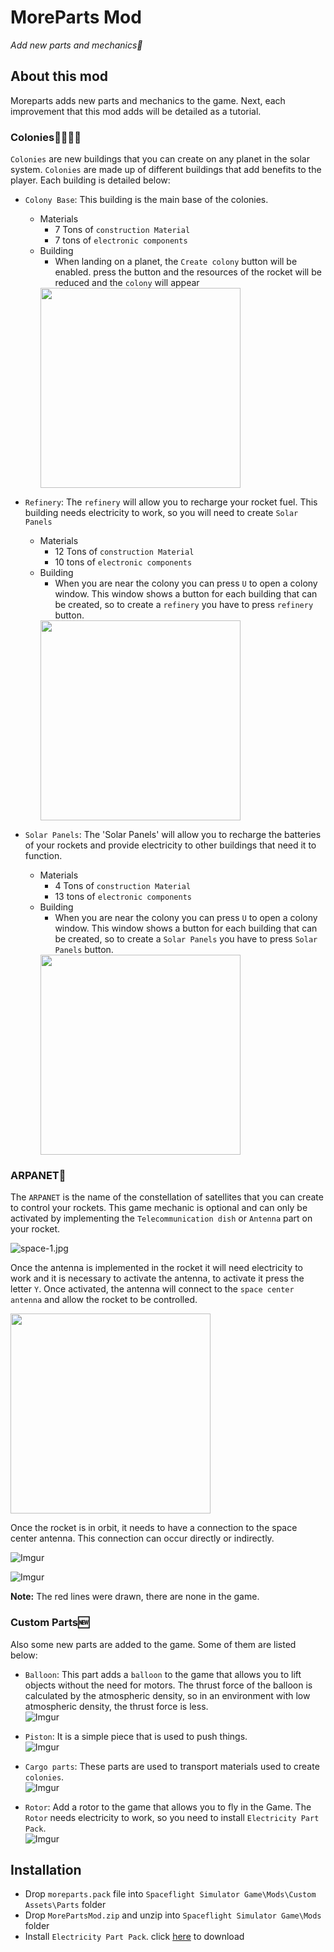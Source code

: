 # **MoreParts Mod**
_Add new parts and mechanics🚀_

## **About this mod**
Moreparts adds new parts and mechanics to the game. Next, each improvement that this mod adds will be detailed as a tutorial.

### **Colonies👩‍🚀👨‍🚀**
`Colonies` are new buildings that you can create on any planet in the solar system. `Colonies` are made up of different buildings that add benefits to the player. Each building is detailed below:

- `Colony Base`: This building is the main base of the colonies.
  - Materials
    - 7 Tons of `construction Material`
    - 7 tons of `electronic components`
  - Building
    - When landing on a planet, the `Create colony` button will be enabled. press the button and the resources of the rocket will be reduced and the `colony` will appear  
    <img src="https://i.imgur.com/5MpB0XG.gif" width="320px">  

- `Refinery`: The `refinery` will allow you to recharge your rocket fuel. This building needs electricity to work, so you will need to create `Solar Panels`
  - Materials
    - 12 Tons of `construction Material`
    - 10 tons of `electronic components`
  - Building
    - When you are near the colony you can press `U` to open a colony window. This window shows a button for each building that can be created, so to create a `refinery` you have to press `refinery` button.  
    <img src="https://i.imgur.com/LL57slb.gif" width="320px">

- `Solar Panels`: The 'Solar Panels' will allow you to recharge the batteries of your rockets and provide electricity to other buildings that need it to function.
  - Materials
    - 4 Tons of `construction Material`
    - 13 tons of `electronic components`
  - Building
    - When you are near the colony you can press `U` to open a colony window. This window shows a button for each building that can be created, so to create a `Solar Panels` you have to press `Solar Panels` button.  
    <img src="https://i.imgur.com/SbKiSfX.gif" width="320px">

### **ARPANET📡**
The `ARPANET` is the name of the constellation of satellites that you can create to control your rockets. This game mechanic is optional and can only be activated by implementing the `Telecommunication dish` or `Antenna` part on your rocket.  

![space-1.jpg](https://i.imgur.com/oYKy6jX.png)

Once the antenna is implemented in the rocket it will need electricity to work and it is necessary to activate the antenna, to activate it press the letter `Y`. Once activated, the antenna will connect to the `space center antenna` and allow the rocket to be controlled. 

<img src="https://i.imgur.com/Hk9x9I0.gif"  width="320px">

Once the rocket is in orbit, it needs to have a connection to the space center antenna. This connection can occur directly or indirectly.
  
![Imgur](https://i.imgur.com/jnUThBrm.png)  
  
![Imgur](https://i.imgur.com/JIG6Bmdm.png)  

**Note:** The red lines were drawn, there are none in the game.
### **Custom Parts🆕**
Also some new parts are added to the game. Some of them are listed below:

- `Balloon`: This part adds a `balloon` to the game that allows you to lift objects without the need for motors. The thrust force of the balloon is calculated by the atmospheric density, so in an environment with low atmospheric density, the thrust force is less.  
![Imgur](https://i.imgur.com/2Ic9x4fm.jpg)  


- `Piston`: It is a simple piece that is used to push things.  
![Imgur](https://i.imgur.com/fbYxckvm.png)  


- `Cargo parts`: These parts are used to transport materials used to create `colonies`.  
![Imgur](https://i.imgur.com/5NTakBRm.png)  


- `Rotor`: Add a rotor to the game that allows you to fly in the Game. The `Rotor` needs electricity to work, so you need to install `Electricity Part Pack`.  
![Imgur](https://i.imgur.com/x1qX1iJ.png)  

## **Installation**
-  Drop `moreparts.pack` file into  `Spaceflight Simulator Game\Mods\Custom Assets\Parts` folder
- Drop `MorePartsMod.zip` and unzip into `Spaceflight Simulator Game\Mods` folder
- Install `Electricity Part Pack`.  click [here](https://github.com/DinitrogenTetroxide/sfs-electricity) to download

